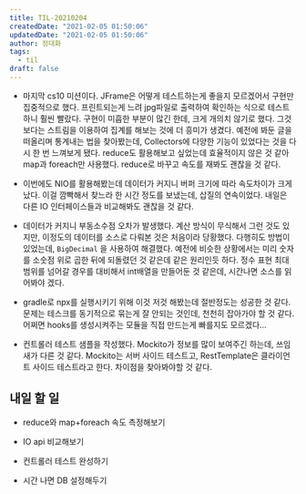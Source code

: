 ```yaml
---
title: TIL-20210204
createdDate: "2021-02-05 01:50:06"
updatedDate: "2021-02-05 01:50:06"
author: 정대화
tags:
  - til
draft: false
---
```


- 마지막 cs10 미션이다. JFrame은 어떻게 테스트하는게 좋을지 모르겠어서 구현만 집중적으로 했다. 프린트되는게 느려 jpg파일로 출력하여 확인하는 식으로 테스트하니 훨씬 빨랐다. 구현이 미흡한 부분이 많긴 한데, 크게 개의치 않기로 했다. 그것 보다는 스트림을 이용하여 집계를 해보는 것에 더 흥미가 생겼다. 예전에 봐둔 글을 떠올리며 통계내는 법을 찾아봤는데, Collectors에 다양한 기능이 있었다는 것을 다시 한 번 느껴보게 됐다. reduce도 활용해보고 싶었는데 효율적이지 않은 것 같아 map과 foreach만 사용했다. reduce로 바꾸고 속도를 재봐도 괜찮을 것 같다.

- 이번에도 NIO를 활용해봤는데 데이터가 커지니 버퍼 크기에 따라 속도차이가 크게 났다. 이걸 깜빡해서 찾느라 한 시간 정도를 보냈는데, 삽질의 연속이었다. 내일은 다른 IO 인터페이스들과 비교해봐도 괜찮을 것 같다.

- 데이터가 커지니 부동소수점 오차가 발생했다. 계산 방식이 무식해서 그런 것도 있지만, 이정도의 데이터를 소스로 다뤄본 것은 처음이라 당황했다. 다행히도 방법이 있었는데, `BigDecimal` 을 사용하여 해결했다. 예전에 비슷한 상황에서는 미리 숫자를 소숫점 위로 곱한 뒤에 되돌렸던 것 같은데 같은 원리인듯 하다. 정수 표현 최대 범위를 넘어갈 경우를 대비해서 int배열을 만들어둔 것 같은데, 시간나면 소스를 읽어봐야 겠다.

- gradle로 npx를 실행시키기 위해 이것 저것 해봤는데 절반정도는 성공한 것 같다. 문제는 테스크를 동기적으로 묶는게 잘 안되는 것인데, 천천히 잡아가야 할 것 같다. 어쩌면 hooks를 생성시켜주는 모듈을 직접 만드는게 빠를지도 모르겠다...

- 컨트롤러 테스트 샘플을 작성했다. Mockito가 정보를 많이 보여주긴 하는데, 쓰임새가 다른 것 같다. Mockito는 서버 사이드 테스트고, RestTemplate은 클라이언트 사이드 테스트라고 한다. 차이점을 찾아봐야할 것 같다.

## 내일 할 일

- reduce와 map+foreach 속도 측정해보기

- IO api 비교해보기

- 컨트롤러 테스트 완성하기

- 시간 나면 DB 설정해두기
